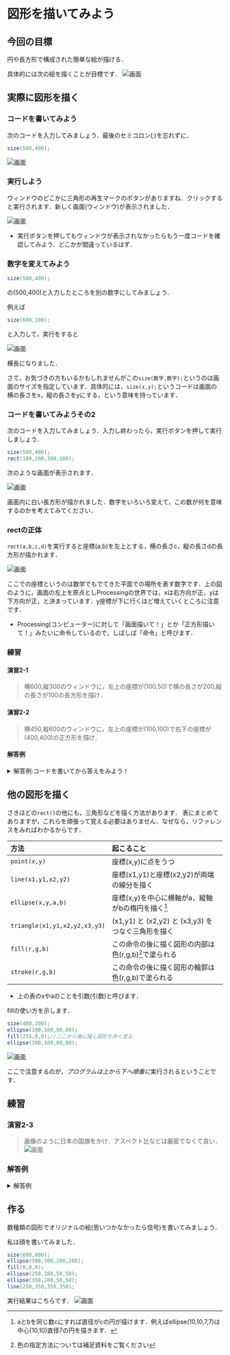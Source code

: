 # 図形を描いてみよう

## 今回の目標
円や長方形で構成された簡単な絵が描ける．

具体的には次の絵を描くことが目標です．
![画面](img/fig3-6.png "Processingの画面")

## 実際に図形を描く

### コードを書いてみよう 
次のコードを入力してみましょう．最後のセミコロン(;)を忘れずに．

```java
size(500,400);
```

![画面](img/fig2-1.png "Processingの画面")



### 実行しよう
ウィンドウのどこかに三角形の再生マークのボタンがありますね．クリックすると実行されます．新しく画面(ウィンドウ)が表示されました．

![画面](img/fig2-2.png "実行してでてきた画面")

- 実行ボタンを押してもウィンドウが表示されなかったらもう一度コードを確認してみよう．どこかが間違っているはず．


### 数字を変えてみよう
```java
size(500,400);
```
の(500,400)と入力したところを別の数字にしてみましょう．

例えば
```java
size(600,100);
```
と入力して，実行をすると

![画面](img/fig2-3.png "実行してでてきた画面")

横長になりました．

さて，お気づきの方もいるかもしれませんがこの`size(数字,数字);`というのは画面のサイズを指定しています．具体的には，`size(x,y);`というコードは画面の横の長さをx，縦の長さをyにする，という意味を持っています．

### コードを書いてみようその2
次のコードを入力してみましょう．入力し終わったら，実行ボタンを押して実行しましょう．

```java
size(500,400);
rect(100,200,300,100);
```

次のような画面が表示されます．

![画面](img/fig2-4.png "実行してでてきた画面")

画面内に白い長方形が描かれました．数字をいろいろ変えて，この数が何を意味するのかを考えてみてください．


### rectの正体
```rect(a,b,c,d)```を実行すると座標(a,b)を左上とする，横の長さc，縦の長さdの長方形が描かれます．

![画面](img/fig2-5.svg "実行してでてきた画面")

ここでの座標というのは数学でもでてきた平面での場所を表す数字です．上の図のように，画面の左上を原点としProcessingの世界では，xは右方向が正，yは下方向が正，と決まっています．y座標が下に行くほど増えていくところに注意です．
- Processing(コンピューター)に対して「画面描いて！」とか「正方形描いて！」みたいに命令しているので，しばしば「命令」と呼びます．


### 練習
#### 演習2-1
>横600,縦300のウィンドウに，左上の座標が(100,50)で横の長さが200,縦の長さが100の長方形を描け．
#### 演習2-2
>横450,縦600のウィンドウに，左上の座標が(100,100)で右下の座標が(400,400)の正方形を描け．


#### 解答例
<details><summary>解答例:コードを書いてから答えをみよう！</summary><div>
演習2-1

```java:演習2-1
size(600,300);
rect(100,50,200,100);
```
演習2-2：```rect(a,b,c,d)```のc,dは座標ではなく辺の長さです．辺の長さは400-100=300なので，cとdは300にする必要があります．

```java:演習2-2
size(450,600);
rect(100,100,300,300);
```
</div></details>


## 他の図形を描く
さきほどの```rect()```の他にも，三角形などを描く方法があります．
表にまとめてありますが，これらを頑張って覚える必要はありません．なぜなら，リファレンスをみればわかるからです．

| 方法 | 起こること | 
| :- | :- |
| ```point(x,y)```| 座標(x,y)に点をうつ |
| ```line(x1,y1,x2,y2)``` | 座標(x1,y1)と座標(x2,y2)が両端の線分を描く |
| ```ellipse(x,y,a,b)``` | 座標(x,y)を中心に横軸がa，縦軸がbの楕円を描く[^1] |
| ```triangle(x1,y1,x2,y2,x3,y3)``` | (x1,y1) と (x2,y2) と (x3,y3) をつなぐ三角形を描く|
| ```fill(r,g,b)``` | この命令の後に描く図形の内部は色(r,g,b)[^2]で塗られる |
| ```stroke(r,g,b)``` | この命令の後に描く図形の輪郭は色(r,g,b)で塗られる |

- 上の表のxやaのことを引数(引数)と呼びます．

[^1]:aとbを同じ数cにすれば直径がcの円が描けます．例えばellipse(10,10,7,7)は中心(10,10)直径7の円を描きます．

[^2]:色の指定方法については補足資料をご覧ください

fillの使い方を示します．

```java
size(400,200);
ellipse(100,100,80,80);
fill(255,0,0);//ここから後に描く図形を赤く塗る
ellipse(300,100,80,80);
```

![画面](img/fig2-6.png "実行してでてきた画面")

ここで注意するのが，*プログラムは上から下へ順番に*実行されるということです．

## 練習

### 演習2-3
>画像のように日本の国旗をかけ．アスペクト比などは厳密でなくて良い．
![画面](img/fig2-7.png "実行してでてきた画面")


### 解答例
<details><summary>解答例</summary><div>
演習2-3：正方形の真ん中の座標は(250,250)で，一辺が300なので，中心(250,250)直径300の円を描けば良い

```java:演習2-3
size(600,400);
fill(255,255,255);
rect(0,0,600,400);
fill(255,0,0);
ellipse(300,200,300,300);
```
</div></details>


## 作る
数種類の図形でオリジナルの絵(思いつかなかったら信号)を書いてみましょう．

私は顔を書いてみました．

```java
size(600,600);
ellipse(300,300,200,200);
fill(0,0,0);
ellipse(250,280,50,50);
ellipse(350,280,50,50);
line(250,350,350,350);
```
実行結果はこちらです．
![画面](img/fig3-6.png "Processingの画面")
